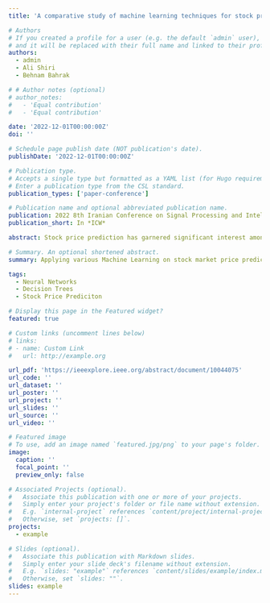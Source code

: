 ```yaml
---
title: 'A comparative study of machine learning techniques for stock price prediction'

# Authors
# If you created a profile for a user (e.g. the default `admin` user), write the username (folder name) here
# and it will be replaced with their full name and linked to their profile.
authors:
  - admin
  - Ali Shiri
  - Behnam Bahrak

# # Author notes (optional)
# author_notes:
#   - 'Equal contribution'
#   - 'Equal contribution'

date: '2022-12-01T00:00:00Z'
doi: ''

# Schedule page publish date (NOT publication's date).
publishDate: '2022-12-01T00:00:00Z'

# Publication type.
# Accepts a single type but formatted as a YAML list (for Hugo requirements).
# Enter a publication type from the CSL standard.
publication_types: ['paper-conference']

# Publication name and optional abbreviated publication name.
publication: 2022 8th Iranian Conference on Signal Processing and Intelligent Systems (ICSPIS)
publication_short: In *ICW*

abstract: Stock price prediction has garnered significant interest among researchers and investors. Machine learning has shown great potential to produce accurate forecasts in the past few years. This paper has applied several machine learning techniques to develop a valid forecast consisting of linear models and various artificial neural networks. We have tested our models on the daily EURUSD pair dataset from the foreign exchange market and the daily S&P 500 dataset from the US stock market. Lastly, we have generated a fair comparison between different models and defined best practices for each domain. Our results indicate the efficiency of the linear models on the EURUSD dataset. Moreover, although deep neural networks have the best performance in predicting the exact price of the S&P 500, we found out that the ARIMA model can forecast the direction of the stock price better than any other model.

# Summary. An optional shortened abstract.
summary: Applying various Machine Learning on stock market price prediction

tags:
  - Neural Networks
  - Decision Trees
  - Stock Price Prediciton

# Display this page in the Featured widget?
featured: true

# Custom links (uncomment lines below)
# links:
# - name: Custom Link
#   url: http://example.org

url_pdf: 'https://ieeexplore.ieee.org/abstract/document/10044075'
url_code: ''
url_dataset: ''
url_poster: ''
url_project: ''
url_slides: ''
url_source: ''
url_video: ''

# Featured image
# To use, add an image named `featured.jpg/png` to your page's folder.
image:
  caption: ''
  focal_point: ''
  preview_only: false

# Associated Projects (optional).
#   Associate this publication with one or more of your projects.
#   Simply enter your project's folder or file name without extension.
#   E.g. `internal-project` references `content/project/internal-project/index.md`.
#   Otherwise, set `projects: []`.
projects:
  - example

# Slides (optional).
#   Associate this publication with Markdown slides.
#   Simply enter your slide deck's filename without extension.
#   E.g. `slides: "example"` references `content/slides/example/index.md`.
#   Otherwise, set `slides: ""`.
slides: example
---
```


<!-- {{% callout note %}} -->
<!-- Click the _Cite_ button above to demo the feature to enable visitors to import publication metadata into their reference management software. -->
<!-- {{% /callout %}} -->
<!--  -->
<!-- {{% callout note %}} -->
<!-- Create your slides in Markdown - click the _Slides_ button to check out the example. -->
<!-- {{% /callout %}} -->
<!--  -->
<!-- Add the publication's **full text** or **supplementary notes** here. You can use rich formatting such as including [code, math, and images](https://docs.hugoblox.com/content/writing-markdown-latex/). -->
<!--  -->
